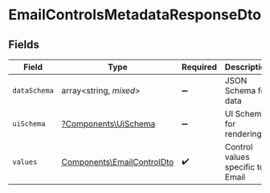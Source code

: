 # EmailControlsMetadataResponseDto


## Fields

| Field                                                                    | Type                                                                     | Required                                                                 | Description                                                              |
| ------------------------------------------------------------------------ | ------------------------------------------------------------------------ | ------------------------------------------------------------------------ | ------------------------------------------------------------------------ |
| `dataSchema`                                                             | array<string, *mixed*>                                                   | :heavy_minus_sign:                                                       | JSON Schema for data                                                     |
| `uiSchema`                                                               | [?Components\UiSchema](../../Models/Components/UiSchema.md)              | :heavy_minus_sign:                                                       | UI Schema for rendering                                                  |
| `values`                                                                 | [Components\EmailControlDto](../../Models/Components/EmailControlDto.md) | :heavy_check_mark:                                                       | Control values specific to Email                                         |